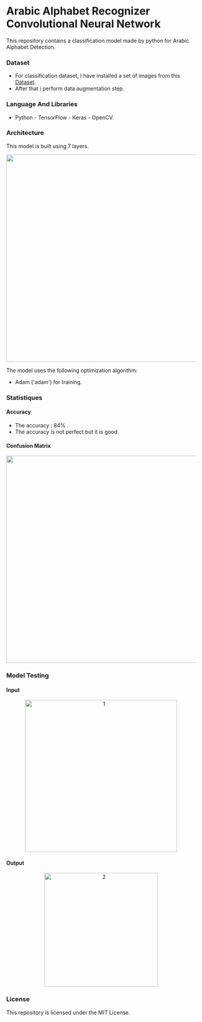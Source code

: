 # Arabic Alphabet Recognizer Convolutional Neural Network
This repository contains a classification model made by python for Arabic Alphabet Detection.
### Dataset
- For classification dataset, I have installed a set of images from this [Dataset]().
- After that i perform data augmentation step.
### Language And Libraries
- Python - TensorFlow - Keras - OpenCV.
### Architecture
This model is built using 7 layers.
<div align="center">
   <img  width="550" src="https://github.com/Bilal-Belli/ArabicAlphabetRecognizerCNN/assets/74218805/b0212087-db0c-46f8-b509-44d4e86e0a3b">
</div>

The model uses the following optimization algorithm:
- Adam ('adam') for training.
### Statistiques
#### Accuracy
- The accuracy : 84% .
- The accuracy is not perfect but it is good.
#### Confusion Matrix
<div align="center">
   <img  width="550" src="https://github.com/Bilal-Belli/ArabicAlphabetRecognizerCNN/assets/74218805/2d71bd08-73e0-4a94-8aef-9b7a43e1750e">
</div>

### Model Testing
#### Input
<div align="center">
   <img width="404" alt="1" src="https://user-images.githubusercontent.com/74218805/229004154-4018b2b9-0efe-47de-b73f-b1feb3e579fa.PNG">
</div>

#### Output
<div align="center">
   <img width="302" alt="2" src="https://user-images.githubusercontent.com/74218805/229004167-1b3850db-3ec0-457d-89e6-fa6406a4b737.PNG">
</div>

### License
This repository is licensed under the MIT License.
